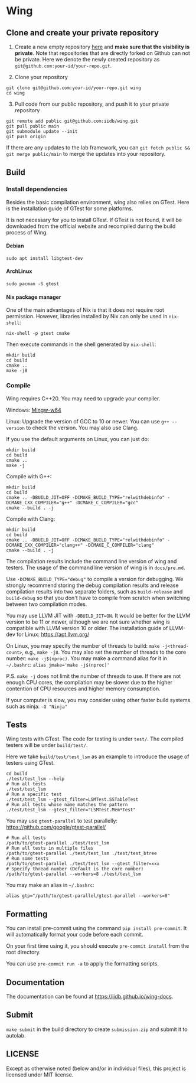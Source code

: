 # Wing

## Clone and create your private repository

1. Create a new empty repository [here](https://github.com/new) and **make sure that the visibility is private**. Note that repositories that are directly forked on Github can not be private. Here we denote the newly created repository as `git@github.com:your-id/your-repo.git`.

2. Clone your repository

```shell
git clone git@github.com:your-id/your-repo.git wing
cd wing
```

3. Pull code from our public repository, and push it to your private repository

```shell
git remote add public git@github.com:iidb/wing.git
git pull public main
git submodule update --init
git push origin
```

If there are any updates to the lab framework, you can `git fetch public && git merge public/main` to merge the updates into your repository.

## Build

### Install dependencies

Besides the basic compilation environment, wing also relies on GTest. Here is the installation guide of GTest for some platforms.

It is not necessary for you to install GTest. If GTest is not found, it will be downloaded from the official website and recompiled during the build process of Wing.

#### Debian

```shell
sudo apt install libgtest-dev
```

#### ArchLinux

```shell
sudo pacman -S gtest
```

#### Nix package manager

One of the main advantages of Nix is that it does not require root permission. However, libraries installed by Nix can only be used in `nix-shell`:

```shell
nix-shell -p gtest cmake
```

Then execute commands in the shell generated by `nix-shell`:

```shell
mkdir build
cd build
cmake ..
make -j8
```

### Compile

Wing requires C++20. You may need to upgrade your compiler.

Windows: [Mingw-w64](https://winlibs.com/)

Linux: Upgrade the version of GCC to 10 or newer. You can use `g++ --version` to check the version. You may also use Clang.

If you use the default arguments on Linux, you can just do:

```shell
mkdir build
cd build
cmake ..
make -j
```

Compile with G++:

```shell
mkdir build
cd build
cmake .. -DBUILD_JIT=OFF -DCMAKE_BUILD_TYPE="relwithdebinfo" -DCMAKE_CXX_COMPILER="g++" -DCMAKE_C_COMPILER="gcc"
cmake --build . -j
```

Compile with Clang:

```shell
mkdir build
cd build
cmake .. -DBUILD_JIT=OFF -DCMAKE_BUILD_TYPE="relwithdebinfo" -DCMAKE_CXX_COMPILER="clang++" -DCMAKE_C_COMPILER="clang"
cmake --build . -j
```

The compilation results include the command line version of wing and testers. The usage of the command line version of wing is in `docs/pre.md`.

Use `-DCMAKE_BUILD_TYPE="debug"` to compile a version for debugging. We strongly recommend storing the debug compilation results and release compilation results into two separate folders, such as `build-release` and `build-debug` so that you don't have to compile from scratch when switching between two compilation modes.

You may use LLVM JIT with `-DBUILD_JIT=ON`. It would be better for the LLVM version to be 11 or newer, although we are not sure whether wing is compatible with LLVM version 10 or older. The installation guide of LLVM-dev for Linux: <https://apt.llvm.org/>

On Linux, you may specify the number of threads to build: `make -j<thread-count>`, e.g., `make -j8`. You may also set the number of threads to the core number: `make -j$(nproc)`. You may make a command alias for it in `~/.bashrc`: `alias jmake='make -j$(nproc)'`

P.S. `make -j` does not limit the number of threads to use. If there are not enough CPU cores, the compilation may be slower due to the higher contention of CPU resources and higher memory consumption.

If your computer is slow, you may consider using other faster build systems such as ninja: `-G "Ninja"`

## Tests

Wing tests with GTest. The code for testing is under `test/`. The compiled testers will be under `build/test/`.

Here we take `build/test/test_lsm` as an example to introduce the usage of testers using GTest.

```shell
cd build
./test/test_lsm --help
# Run all tests
./test/test_lsm
# Run a specific test
./test/test_lsm --gtest_filter=LSMTest.SSTableTest
# Run all tests whose name matches the pattern
./test/test_lsm --gtest_filter="LSMTest.Mem*Test"
```

You may use `gtest-parallel` to test parallelly: <https://github.com/google/gtest-parallel/>

```shell
# Run all tests
/path/to/gtest-parallel ./test/test_lsm
# Run all tests in multiple files
/path/to/gtest-parallel ./test/test_lsm ./test/test_btree
# Run some tests
/path/to/gtest-parallel ./test/test_lsm --gtest_filter=xxx
# Specify thread number (Default is the core number)
/path/to/gtest-parallel --workers=8 ./test/test_lsm
```

You may make an alias in `~/.bashrc`:

```shell
alias gtp="/path/to/gtest-parallel/gtest-parallel --workers=8"
```

## Formatting

You can install pre-commit using the command `pip install pre-commit`. It will automatically format your code before each commit.

On your first time using it, you should execute `pre-commit install` from the root directory.

You can use `pre-commit run -a` to apply the formatting scripts.

## Documentation

The documentation can be found at <https://iidb.github.io/wing-docs>.

## Submit

`make submit` in the build directory to create `submission.zip` and submit it to autolab.

## LICENSE

Except as otherwise noted (below and/or in individual files), this project is licensed under MIT license.
